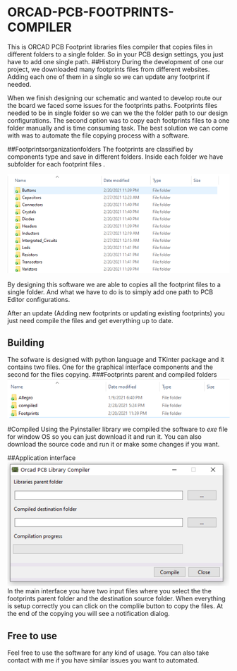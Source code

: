 # ORCAD-PCB-FOOTPRINTS-COMPILER
This is ORCAD PCB Footprint libraries files compiler that copies files in different 
folders to a single folder. So in your PCB design settings, you just have to add one single
path. 
##History
During the development of one our project, we downloaded many footprints
files from different websites. Adding each one of them in a single so we can 
update any footprint if needed.


When we finish designing our schematic and wanted to 
develop route our the board we faced some issues for the footprints paths.
Footprints files needed to be in single folder so we can we the the folder path 
to our design configurations. The second option was to copy each 
footprints files to a one folder manually and is time consuming task.
The best solution we can come with was to automate the file copying
process with a software.


##Footprintsorganizationfolders
The footprints are classified by components type and save in different folders.
Inside each folder we have subfolder for each footprint files .

![Footprints organization folders](./images/footprints_folders.PNG)

By designing this software we are able to copies all the footprint files
to a single folder. And what we have to do is to simply add one path to 
PCB Editor configurations. 

After an update (Adding new footprints or updating existing footprints) you just need 
compile the files and get everything up to date.

## Building
The sofware is designed with python language and TKinter package and it contains 
two files. One for the graphical interface components and the second for
the files copying.
###Footprints parent and compiled folders
![Footprints parent and compiled folders](./images/footprints_parent.PNG) 



#Compiled 
Using the Pyinstaller library we compiled the software to *exe* file 
for window OS so you can just download it and run it. You can also download the 
source code and run it or make some changes if you want.

##Application interface 
![Footprints parent and compiled folders](./images/main_interface.PNG) 
In the main interface you have two input files where you select the 
the footprints parent folder and the destination source folder.
When everything is setup correctly you can click on the complile button 
to copy the files. At the end of the copying you will see a notification dialog.
## Free to use 
Feel free to use the software for any kind of usage. You can also take contact with me if 
you have similar issues you want to automated. 
